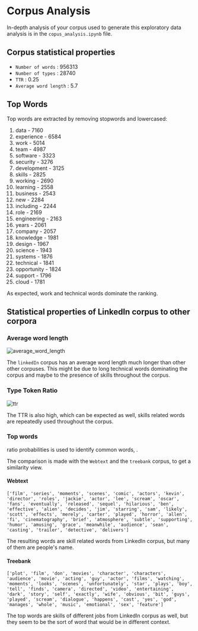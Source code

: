 # Corpus Analysis

In-depth analysis of your corpus used to generate this exploratory data analysis is in the `copus_analysis.ipynb` file.

## Corpus statistical properties 

- `Number of words` : 956313
- `Number of types` : 28740
- `TTR` : 0.25
- `Average word length` : 5.7

## Top Words

Top words are extracted by removing stopwords and lowercased:

1. data - 7160
2. experience - 6584
3. work - 5014
4. team - 4987
5. software - 3323
6. security - 3276
7. development - 3125
8. skills - 2825
9. working - 2690
10. learning - 2558
11. business - 2543
12. new - 2284
13. including - 2244
14. role - 2169
15. engineering - 2163
16. years - 2061
17. company - 2057
18. knowledge - 1981
19. design - 1967
20. science - 1943
21. systems - 1876
22. technical - 1841
23. opportunity - 1824
24. support - 1796
25. cloud - 1781

As expected, work and technical words dominate the ranking.

## Statistical properties of LinkedIn corpus to other corpora

### Average word length

![average_word_length](word_length.png)

The `linkedIn` corpus has an average word length much longer than other other corpuses. 
This might be due to long technical words dominating the corpus and maybe to the presence of skills throughout the corpus.

### Type Token Ratio

![ttr](type_token_ratios.png)

The TTR is also high, which can be expected as well, skills related words are repeatedly used throughout the corpus.

### Top words

ratio probabilities is used to identify common words, .

The comparison is made with the `Webtext` and the `treebank` corpus, to get a similarity view.

#### Webtext

```
['film', 'series', 'moments', 'scenes', 'comic', 'actors', 'kevin', 'director', 'roles', 'jackie', 'actor', 'lee', 'scream', 'oscar', 'fans', 'eventually', 'released', 'sequel', 'hilarious', 'ben', 'effective', 'alien', 'decides', 'jim', 'starring', 'sam', 'likely', 'scott', 'effects', 'merely', 'carter', 'played', 'horror', 'allen', 'fi', 'cinematography', 'brief', 'atmosphere', 'subtle', 'supporting', 'humor', 'amusing', 'grace', 'meanwhile', 'audience', 'sean', 'casting', 'trailer', 'detective', 'delivers']
```

The resulting words are skill related words from LinkedIn corpus, but many of them are people's name. 

#### Treebank

```
['plot', 'film', 'don', 'movies', 'character', 'characters', 'audience', 'movie', 'acting', 'guy', 'actor', 'films', 'watching', 'moments', 'looks', 'scenes', 'unfortunately', 'star', 'plays', 'boy', 'tell', 'finds', 'camera', 'directed', 'video', 'entertaining', 'dark', 'story', 'self', 'exactly', 'wife', 'obvious', 'bit', 'guys', 'played', 'scream', 'dialogue', 'happens', 'cast', 'yes', 'god', 'manages', 'whole', 'music', 'emotional', 'sex', 'feature']
```

The top words are skills of different jobs from LinkedIn corpus as well, but they seem to be the sort of word that would be in different context.